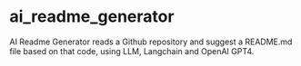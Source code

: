 # ai_readme_generator
AI Readme Generator reads a Github repository and suggest a README.md file based on that code, using LLM, Langchain and OpenAI GPT4.
